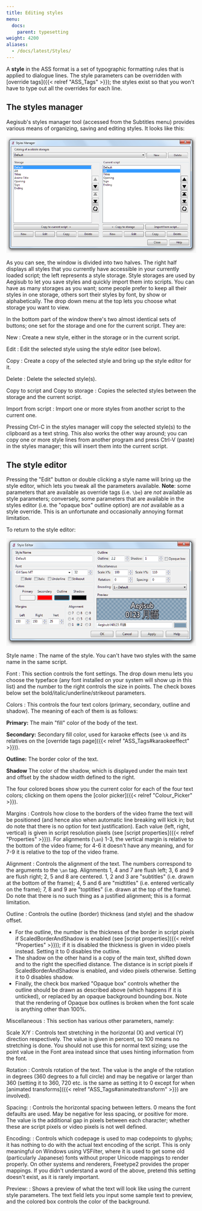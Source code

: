 ```yaml
---
title: Editing styles
menu:
  docs:
    parent: typesetting
weight: 4200
aliases:
  - /docs/latest/Styles/
---
```


A **style** in the ASS format is a set of typographic formatting rules that is
applied to dialogue lines. The style parameters can be overridden with
[override tags]({{< relref "ASS_Tags" >}}); the styles exist so that you won't have to type out
all the overrides for each line.

## The styles manager

Aegisub's styles manager tool (accessed from the Subtitles menu) provides
various means of organizing, saving and editing styles. It looks like this:

![Style_manager](/img/3.2/Style_manager.png#center)

As you can see, the window is divided into two halves. The right half displays
all styles that you currently have accessible in your currently loaded script;
the left represents a style storage. Style storages are used by Aegisub to let
you save styles and quickly import them into scripts. You can have as many
storages as you want; some people prefer to keep all their styles in one
storage, others sort their styles by font, by show or alphabetically. The drop
down menu at the top lets you choose what storage you want to view.

In the bottom part of the window there's two almost identical sets of buttons;
one set for the storage and one for the current script. They are:

New
: Create a new style, either in the storage or in the current script.

Edit
: Edit the selected style using the style editor (see below).

Copy
: Create a copy of the selected style and bring up the style editor for it.

Delete
: Delete the selected style(s).

Copy to script and Copy to storage
: Copies the selected styles between the storage and the current script.

Import from script
: Import one or more styles from another script to the current one.

Pressing Ctrl-C in the styles manager will copy the selected style(s) to the
clipboard as a text string. This also works the other way around; you can copy
one or more style lines from another program and press Ctrl-V (paste) in the
styles manager; this will insert them into the current script.

## The style editor

Pressing the "Edit" button or double clicking a style name will bring up the
style editor, which lets you tweak all the parameters available. **Note**: some
parameters that are available as override tags (i.e. `\be`) are _not_ available
as style parameters; conversely, some parameters that are available in the
styles editor (i.e. the "opaque box" outline option) are _not_ available as a
style override. This is an unfortunate and occasionally annoying format
limitation.

To return to the style editor:

![Style_editor](/img/3.2/Style_editor.png#center)

Style name
: The name of the style. You can't have two styles with the same name in the
  same script.

Font
: This section controls the font settings. The drop down menu lets you choose
  the typeface (any font installed on your system will show up in this list) and
  the number to the right controls the size in points. The check boxes below set
  the bold/italic/underline/strikeout parameters.

Colors
: This controls the four text colors (primary, secondary, outline and shadow).
  The meaning of each of them is as follows:

  **Primary:**
  The main "fill" color of the body of the text.

  **Secondary:**
  Secondary fill color, used for karaoke effects (see `\k` and its
  relatives on the [override tags page]({{< relref "ASS_Tags#karaokeeffect" >}})).

  **Outline:**
  The border color of the text.

  **Shadow**
  The color of the shadow, which is displayed under the main text and
  offset by the shadow width defined to the right.

  The four colored boxes show you the current color for each of the four text
  colors; clicking on them opens the [color picker]({{< relref "Colour_Picker" >}}).

Margins
: Controls how close to the borders of the video frame the text will be
  positioned (and hence also when automatic line breaking will kick in; but do
  note that there is no option for text justification). Each value (left, right,
  vertical) is given in script resolution pixels (see [script properties]({{< relref "Properties" >}})). For alignments (`\an`) 1-3, the vertical margin is
  relative to the bottom of the video frame; for 4-6 it doesn't have any meaning,
  and for 7-9 it is relative to the top of the video frame.

Alignment
: Controls the alignment of the text. The numbers correspond to the arguments
  to the `\an` tag. Alignments 1, 4 and 7 are flush left; 3, 6 and 9 are flush
  right; 2, 5 and 8 are centered. 1, 2 and 3 are "subtitles" (i.e. drawn at the
  bottom of the frame); 4, 5 and 6 are "midtitles" (i.e.  entered vertically on
  the frame); 7, 8 and 9 are "toptitles" (i.e. drawn at the top of the frame). Do
  note that there is no such thing as a justified alignment; this is a format
  limitation.

Outline
: Controls the outline (border) thickness (and style) and the shadow offset.

  - For the outline, the number is the thickness of the border in script pixels
    if ScaledBorderAndShadow is enabled (see [script properties]({{< relref "Properties" >}}));
    if it is disabled the thickness is given in video pixels instead. Setting
    it to 0 disables the outline.
  - The shadow on the other hand is a copy of the main text, shifted down and
    to the right the specified distance. The distance is in script pixels if
    ScaledBorderAndShadow is enabled, and video pixels otherwise. Setting it to
    0 disables shadow.
  - Finally, the check box marked "Opaque box" controls whether the outline
    should be drawn as described above (which happens if it is unticked), or
    replaced by an opaque background bounding box. Note that the rendering of
    Opaque box outlines is broken when the font scale is anything other than
    100%.

Miscellaneous
: This section has various other parameters, namely:

  Scale X/Y
  : Controls text stretching in the horizontal (X) and vertical (Y) direction
    respectively. The value is given in percent, so 100 means no stretching is
    done. You should not use this for normal text sizing; use the point value
    in the Font area instead since that uses hinting information from the font.

  Rotation
  : Controls rotation of the text. The value is the angle of the rotation in
    degrees (360 degrees to a full circle) and may be negative or larger than
    360 (setting it to 360, 720 etc. is the same as setting it to 0 except for
    when [animated transforms]({{< relref "ASS_Tags#animatedtransform" >}}) are involved).

  Spacing:
  : Controls the horizontal spacing between letters. 0 means the font
    defaults are used. May be negative for less spacing, or positive for more.
    The value is the additional gap in pixels between each character; whether
    these are script pixels or video pixels is not well defined.

  Encoding:
  : Controls which codepage is used to map codepoints to glyphs; it has
    nothing to do with the actual text encoding of the script. This is only
    meaningful on Windows using VSFilter, where it is used to get some old
    (particularly Japanese) fonts without proper Unicode mappings to render
    properly. On other systems and renderers, Freetype2 provides the proper
    mappings. If you didn't understand a word of the above, pretend this
    setting doesn't exist, as it is rarely important.

  Preview:
  : Shows a preview of what the text will look like using the current style
    parameters. The text field lets you input some sample text to preview, and
    the colored box controls the color of the background.
